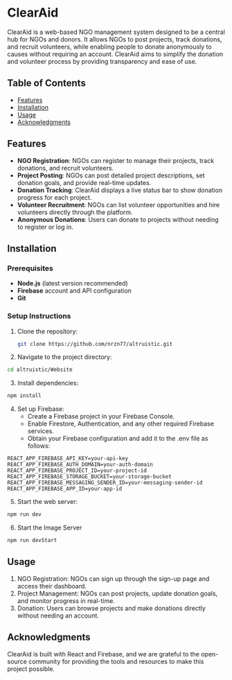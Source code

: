 # ClearAid

ClearAid is a web-based NGO management system designed to be a central hub for NGOs and donors. It allows NGOs to post projects, track donations, and recruit volunteers, while enabling people to donate anonymously to causes without requiring an account. ClearAid aims to simplify the donation and volunteer process by providing transparency and ease of use.

## Table of Contents

- [Features](#features)
- [Installation](#installation)
- [Usage](#usage)
- [Acknowledgments](#acknowledgments)

## Features

- **NGO Registration**: NGOs can register to manage their projects, track donations, and recruit volunteers.
- **Project Posting**: NGOs can post detailed project descriptions, set donation goals, and provide real-time updates.
- **Donation Tracking**: ClearAid displays a live status bar to show donation progress for each project.
- **Volunteer Recruitment**: NGOs can list volunteer opportunities and hire volunteers directly through the platform.
- **Anonymous Donations**: Users can donate to projects without needing to register or log in.

## Installation

### Prerequisites

- **Node.js** (latest version recommended)
- **Firebase** account and API configuration
- **Git**

### Setup Instructions

1. Clone the repository:
   ```bash
   git clone https://github.com/nrzn77/altruistic.git
   ```

2.	Navigate to the project directory:
  ```bash
  cd altruistic/Website
  ```

3.	Install dependencies:
```bash
npm install
```

4.	Set up Firebase:
	-	Create a Firebase project in your Firebase Console.
	-	Enable Firestore, Authentication, and any other required Firebase services.
	-	Obtain your Firebase configuration and add it to the .env file as follows:
```
REACT_APP_FIREBASE_API_KEY=your-api-key
REACT_APP_FIREBASE_AUTH_DOMAIN=your-auth-domain
REACT_APP_FIREBASE_PROJECT_ID=your-project-id
REACT_APP_FIREBASE_STORAGE_BUCKET=your-storage-bucket
REACT_APP_FIREBASE_MESSAGING_SENDER_ID=your-messaging-sender-id
REACT_APP_FIREBASE_APP_ID=your-app-id
```


5.	Start the web server:
```bash
npm run dev
```
6. Start the Image Server
```bash
npm run devStart
```


## Usage

1.	NGO Registration: NGOs can sign up through the sign-up page and access their dashboard.
2.	Project Management: NGOs can post projects, update donation goals, and monitor progress in real-time.
3.	Donation: Users can browse projects and make donations directly without needing an account.

## Acknowledgments

ClearAid is built with React and Firebase, and we are grateful to the open-source community for providing the tools and resources to make this project possible.
